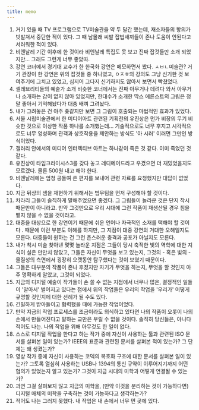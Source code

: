 ```yaml
---
title: memo
---
```

1.	거기 있을 때 TV 프로그램으로 TV미술관을 약 두 달간 했는데, 재소자들의 항의가 빗발쳐서 중단한 적이 있다. 그 때 남몰래 씨발 잡법새끼들이 존나 도움이 안된다고 서러워한 적이 있다.
2.	비엔날레 기간 이후에 한 것이라 비엔날레 특집도 못 보고 진짜 잡것들만 소개 되었지만... 그래도 그런게 너무 좋았따.
3.	강연 코너에서 경기대 교수가 한 한국화 강연은 메모하면서 봤다. ㅅㅂㄴ미술관? 거기 관장이 한 강연은 위의 잡것들 중 하나였고, ㅇㅈㅎ의 강의도 그냥 신기한 것 보여주기에 그치고 있었고, 심지어 그다지 신기하지도 않아서 보면서 빡쳤었다.
4.	셀레브리티들의 예술가 소개 비슷한 코너에서는 진짜 아무거나 데려다 와서 아무거나 소개하는 감이 없지 않아 있었지만, 한대수가 소개한 막스 에른스트의 그림은 정말 좋아서 기억해놨다가 대충 배껴 그려놨다.
5.	내가 그려놓은 건 아주 좆같지만 보면 그 그림이 호출되는 마법적인 효과가 있었다.
6.	서울 시립미술관에서 한 미디어아트 관련된 기획전의 유진상은 먼가 비장의 무기 비슷한 것으로 이상한 작품 하나를 소개했는데... 기술적으로도 너무 후지고 시각적으로도 너무 엉성하며 관객과 상호작용을 제안하는 방식도 '아 시러' 이러면 그만인 방식이었다.
7.	갤러리 안에서의 미디어 인터렉티브 아트는 하나같이 죽은 것 같다. 이미 죽었던 것 같다.
8.	유진상이 타임크라이시스3를 갖다 놓고 레디메이드라고 우겼으면 더 재밌었을지도 모르겠다. 물론 500원 내고 해야 한다.
9.	비엔날레에는 엄청 공들여 쓴 편지를 보내어 관련 자료를 요청했지만 대답이 없었다.
10.	지금 뒤샹의 샘을 재현하기 위해서는 법무팀을 먼저 구성해야 할 것이다.
11.	차라리 그들이 솔직하게 말해주었으면 좋겠다. 그 그림들이 놀라운 것은 단지 착시 때문만이 아니라고. 만약 그것만으로 우리 시대에 그런 작품이 재생산될 경우 침을 뱉지 않을 수 없을 것이라고.
12.	대중을 대상으로 한 강연이기 때문에 쉬운 언어나 자극적인 소재를 택해야 할 것이다 . 때문에 이런 부분도 이해를 하지만, 그 지점이 대중 강연의 거대한 오해일지도 모른다. 대중들이 원하는 건 그런 촌스러운 충격과 공포가 아닐지도 모른다.
13.	내가 착시 미술 찾아낸 몇몇 놀라운 지점은 그들이 당시 축적한 빛의 역학에 대한 지식이 실은 만만치 않았고, 그들은 자신이 무엇을 보고 있는지, 그것의 - 혹은 빛의 - 물질성의 측면에서 굉장히 오랫동안 탐구했다는 것이 보였기 때문이다.
14.	그들은 대부분의 작품이 존나 후졌지만 자기가 무엇을 하는지, 무엇을 할 것인지 아주 명확하게 알았고, 그것이 되었다.
15.	지금의 디지털 예술이 작가들이 손 쓸 수 없는 지점에서 너무나 많은, 결정적인 일들이 '알아서' 벌어지고 있다는 점에서 위의 작업들은 우리의 작업을 '우리가' 어떻게 규명할 것인지에 대한 선례가 될 수도 있다.
16.	긴밀하게 받아들이고 협력했을 때에 가능한 작업이었다.
17.	만약 지금의 작업 프로세스를 조금이라도 의식하고 있다면 나의 작품이 오롯이 나의 손에서 만들어진다고 말하는 교만은 부릴 수 없을 것이다. 솔직히 당신들은, 아니다 적어도 나는. 나의 작업을 위해 아무것도 한 일이 없다.
18.	스스로 디지털 작업을 한다고 하는 작가 중에 자신이 사용하는 툴과 관련된 ISO 문서를 살펴본 일이 있는가? IEEE의 표준과 관련된 문서를 살펴본 적이 있는가? 그 단체는 왜 생겼는가?
19.	영상 작가 중에 자신이 사용하는 코덱의 복호화 구조에 대한 문서를 살펴본 일이 있는가? 그토록 열심히 사용하는 USB나 1394의 통신 규약이 이루어지기까지 어떤 협의가 있었는지 알고 있는가? 그것이 지금 시대의 미학과 어떻게 연결될 수 있는가?
20.	과연 그걸 살펴보지 않고 지금의 미학을, (만약 이것을 분리하는 것이 가능하다면) 디지털 매체의 미학을 구축하는 것이 가능하다고 생각하는가?
21.	적어도 나는 그러지 못했다. 내 작업은 내 손에서 너무 먼 곳에 있다.
